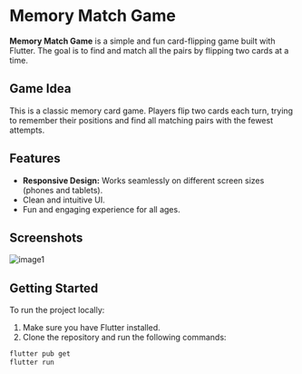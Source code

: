 # Memory Match Game

**Memory Match Game** is a simple and fun card-flipping game built with Flutter. The goal is to find and match all the pairs by flipping two cards at a time.

## Game Idea

This is a classic memory card game. Players flip two cards each turn, trying to remember their positions and find all matching pairs with the fewest attempts.

## Features

- **Responsive Design:** Works seamlessly on different screen sizes (phones and tablets).
- Clean and intuitive UI.
- Fun and engaging experience for all ages.

## Screenshots
![image1](https://github.com/user-attachments/assets/1cdac37f-3cdf-407e-b3d5-70a18b775c6e)


## Getting Started

To run the project locally:

1. Make sure you have Flutter installed.
2. Clone the repository and run the following commands:

```bash
flutter pub get
flutter run

